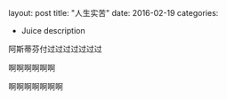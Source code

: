 layout: post
title: "人生实苦"
date: 2016-02-19
categories:

  - Juice
description

阿斯蒂芬付过过过过过过过

啊啊啊啊啊啊

啊啊啊啊啊啊啊